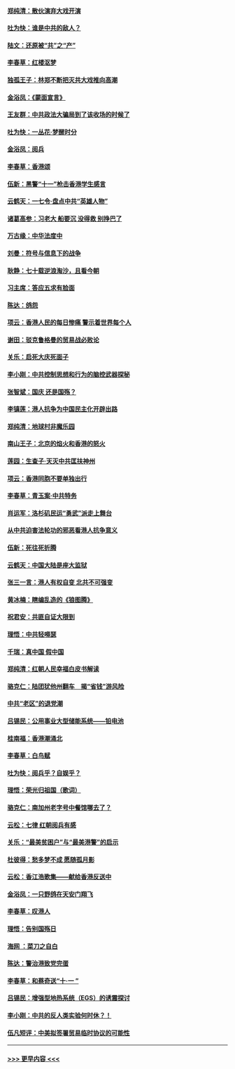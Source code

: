 #### [郑纯清：散伙演弃大戏开演](../pages/nsc993/n11570826.md?t=10060701) 
#### [吐为快：谁是中共的敌人？](../pages/nsc993/n11570817.md?t=10060701) 
#### [陆文：还原被“共”之“产”](../pages/nsc993/n11570798.md?t=10060701) 
#### [李春草：红楼沤梦](../pages/nsc993/n11569673.md?t=10060701) 
#### [独孤王子：林郑不断把灭共大戏推向高潮](../pages/nsc993/n11569381.md?t=10060701) 
#### [金浴凤：《蒙面宣言》](../pages/nsc993/n11569368.md?t=10060701) 
#### [王友群：中共政法大骗局到了该收场的时候了](../pages/nsc993/n11568940.md?t=10060701) 
#### [吐为快：一丛花‧梦醒时分](../pages/nsc993/n11567491.md?t=10060701) 
#### [金浴凤：阅兵](../pages/nsc993/n11567454.md?t=10060701) 
#### [李春草：香港颂](../pages/nsc993/n11567444.md?t=10060701) 
#### [伍新：黑警“十一”枪击香港学生感言](../pages/nsc993/n11567426.md?t=10060701) 
#### [云鹤天：一七令‧盘点中共“英雄人物”](../pages/nsc993/n11567091.md?t=10060701) 
#### [诸葛高参：习老大 船要沉 没得救 别挣巴了](../pages/nsc993/n11566976.md?t=10060701) 
#### [万古缘：中华法度中](../pages/nsc993/n11566726.md?t=10060701) 
#### [刘曼：符号与信息下的战争](../pages/nsc993/n11564655.md?t=10060701) 
#### [耿静：七十载逆浪淘沙，且看今朝](../pages/nsc993/n11564520.md?t=10060701) 
#### [习主席：答应五求有脸面](../pages/nsc993/n11563953.md?t=10060701) 
#### [陈达：鸽怨](../pages/nsc993/n11561879.md?t=10060701) 
#### [项云：香港人民的每日惨痛  警示着世界每个人](../pages/nsc993/n11559273.md?t=10060701) 
#### [谢田：驳克鲁格曼的贸易战必败论](../pages/nsc993/n11555840.md?t=10060701) 
#### [关乐：启死大庆死面子](../pages/nsc993/n11556823.md?t=10060701) 
#### [李小刚：中共控制思想和行为的脑控武器探秘](../pages/nsc993/n11556776.md?t=10060701) 
#### [张智斌：国庆  还是国殇？](../pages/nsc993/n11556617.md?t=10060701) 
#### [李镇莲：港人抗争为中国民主化开辟出路](../pages/nsc993/n11556570.md?t=10060701) 
#### [郑纯清：地球村非魔乐园](../pages/nsc993/n11555415.md?t=10060701) 
#### [南山王子：北京的焰火和香港的怒火](../pages/nsc993/n11555318.md?t=10060701) 
#### [莲园：生查子·天灭中共匡扶神州](../pages/nsc993/n11555302.md?t=10060701) 
#### [项云：香港同胞不要单独出行](../pages/nsc993/n11555276.md?t=10060701) 
#### [李春草：青玉案‧中共特务](../pages/nsc993/n11552356.md?t=10060701) 
#### [肖运军：洛杉矶民运“勇武”派走上舞台](../pages/nsc993/n11551595.md?t=10060701) 
#### [从中共迫害法轮功的邪恶看港人抗争意义](../pages/nsc993/n11540858.md?t=10060701) 
#### [伍新：死往死折腾](../pages/nsc993/n11550174.md?t=10060701) 
#### [云鹤天：中国大陆是座大监狱](../pages/nsc993/n11550155.md?t=10060701) 
#### [张三一言：港人有权自变 北共不可强变](../pages/nsc993/n11550132.md?t=10060701) 
#### [黄冰楠：瞎编乱造的《狼图腾》](../pages/nsc993/n11550082.md?t=10060701) 
#### [祝君安：共匪自证大限到](../pages/nsc993/n11550041.md?t=10060701) 
#### [理悟：中共轻嘚瑟](../pages/nsc993/n11547978.md?t=10060701) 
#### [千瑞：真中国 假中国](../pages/nsc993/n11547865.md?t=10060701) 
#### [郑纯清：红朝人民幸福白皮书解读](../pages/nsc993/n11547499.md?t=10060701) 
#### [骆克仁：陆团犹他州翻车　揭“省钱”游风险](../pages/nsc993/n11546977.md?t=10060701) 
#### [中共“老区”的退党潮](../pages/nsc993/n11545995.md?t=10060701) 
#### [吕锡民：公用事业大型储能系统——铅电池](../pages/nsc993/n11545701.md?t=10060701) 
#### [桂南福：香港潮涌北](../pages/nsc993/n11545682.md?t=10060701) 
#### [李春草：白鸟赋](../pages/nsc993/n11545663.md?t=10060701) 
#### [吐为快：阅兵乎？自娱乎？](../pages/nsc993/n11545625.md?t=10060701) 
#### [理悟：荣光归祖国（歌词）](../pages/nsc993/n11545616.md?t=10060701) 
#### [骆克仁：南加州老字号中餐馆哪去了？](../pages/nsc993/n11545120.md?t=10060701) 
#### [云松：七律 红朝阅兵有感](../pages/nsc993/n11542394.md?t=10060701) 
#### [关乐：“最美贫困户”与“最美港警”的启示](../pages/nsc993/n11542252.md?t=10060701) 
#### [杜彼得：愁多梦不成 愿随孤月影](../pages/nsc993/n11540296.md?t=10060701) 
#### [云松：香江浩歌集——献给香港反送中](../pages/nsc993/n11540149.md?t=10060701) 
#### [金浴凤：一只野鸽在天安门翔飞](../pages/nsc993/n11540280.md?t=10060701) 
#### [李春草：叹港人](../pages/nsc993/n11540119.md?t=10060701) 
#### [理悟：告别国殇日](../pages/nsc993/n11539610.md?t=10060701) 
#### [海网 ：菜刀之自白](../pages/nsc993/n11539597.md?t=10060701) 
#### [陈达：警治港致党完蛋](../pages/nsc993/n11538127.md?t=10060701) 
#### [李春草：和蔡奇送“十·一 ”](../pages/nsc993/n11537810.md?t=10060701) 
#### [吕锡民：增强型地热系统（EGS）的诱震探讨](../pages/nsc993/n11537765.md?t=10060701) 
#### [李小刚：中共的反人类实验何时休？！](../pages/nsc993/n11537669.md?t=10060701) 
#### [伍凡短评：中美拟签署贸易临时协议的可能性](../pages/nsc993/n11536773.md?t=10060701) 

----
#### [ >>> 更早内容 <<< ](../indexes/nsc993-earlier.md)
